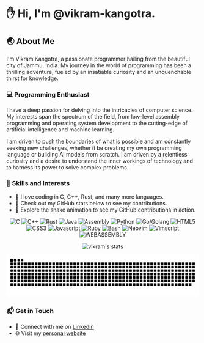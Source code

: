 # :hand: Hi, I'm @vikram-kangotra.

## :earth_asia: About Me
I'm Vikram Kangotra, a passionate programmer hailing from the beautiful city of Jammu, India. My journey in the world of programming has been a thrilling adventure, fueled by an insatiable curiosity and an unquenchable thirst for knowledge.

### :computer: Programming Enthusiast
I have a deep passion for delving into the intricacies of computer science. My interests span the spectrum of the field, from low-level assembly programming and operating system development to the cutting-edge of artificial intelligence and machine learning.

I am driven to push the boundaries of what is possible and am constantly seeking new challenges, whether it be creating my own programming language or building AI models from scratch. I am driven by a relentless curiosity and a desire to understand the inner workings of technology and to harness its power to solve complex problems.

### :rocket: Skills and Interests
- :blue_heart: I love coding in C, C++, Rust, and many more languages.
- :floppy_disk: Check out my GitHub stats below to see my contributions.
- :snake: Explore the snake animation to see my GitHub contributions in action.

<div align='center'>
  
![C](https://img.shields.io/badge/c-%2300599C.svg?logo=c&logoColor=white&style=for-the-badge)
![C++](https://img.shields.io/badge/c++-%2300599C.svg?logo=c%2B%2B&logoColor=white&style=for-the-badge)
![Rust](https://img.shields.io/badge/Rust-000000?style=for-the-badge&logo=rust&logoColor=white)
![Java](https://img.shields.io/badge/java-%23ED8B00.svg?logo=java&logoColor=white&style=for-the-badge)
![Assembly](https://img.shields.io/badge/Assembly-%23000000?style=for-the-badge&logo=Assembly&logoColor=white)
![Python](https://img.shields.io/badge/Python-3776AB?style=for-the-badge&logo=python&logoColor=white)
![Go/Golang](https://img.shields.io/badge/go-%2300ADD8.svg?logo=go&logoColor=white&style=for-the-badge)
![HTML5](	https://img.shields.io/badge/HTML5-E34F26?style=for-the-badge&logo=html5&logoColor=white)
![CSS3](https://img.shields.io/badge/CSS3-1572B6?style=for-the-badge&logo=css3&logoColor=white)
![Javascript](https://img.shields.io/badge/JavaScript-F7DF1E?style=for-the-badge&logo=javascript&logoColor=black)
![Ruby](https://img.shields.io/badge/Ruby-CC342D?style=for-the-badge&logo=ruby&logoColor=white)
![Bash](https://img.shields.io/badge/Shell_Script-121011?style=for-the-badge&logo=gnu-bash&logoColor=white)
![Neovim](https://img.shields.io/badge/NeoVim-%2357A143.svg?&style=for-the-badge&logo=neovim&logoColor=white)
![Vimscript](https://img.shields.io/badge/Vimscript-%2357A143.svg?&style=for-the-badge&logo=vim&logoColor=white)
![WEBASSEMBLY](https://img.shields.io/badge/_-WASM-04133B.svg?style=for-the-badge)

![vikram's stats](http://github-profile-summary-cards.vercel.app/api/cards/repos-per-language?username=vikram-kangotra&theme=dracula)

![snake svg](https://github.com/vikram-kangotra/vikram-kangotra/blob/output/github-contribution-grid-snake-dark.svg)

</div>

### :mailbox_with_mail: Get in Touch
- :briefcase: Connect with me on [LinkedIn](https://www.linkedin.com/in/your-linkedin-profile/](https://www.linkedin.com/in/vikram-kangotra-991352241/))
- :globe_with_meridians: Visit my [personal website](https://www.yourwebsite.com/](https://vikram-kangotra.github.io/)https://vikram-kangotra.github.io/)

